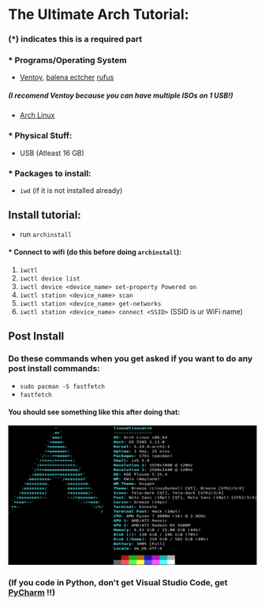 # The Ultimate Arch Tutorial:

### (<b>*</b>) indicates this is a required part

###  <b>*</b> Programs/Operating System
- [Ventoy](https://www.ventoy.net/en/download.html), [balena ectcher](https://www.balena.io/etcher) [rufus](https://rufus.ie)
##### (I recomend Ventoy because you can have multiple ISOs on 1 USB!)
- [Arch Linux](https://archlinux.org/download)

### <b>*</b> Physical Stuff:
- USB (Atleast 16 GB)

### <b>*</b> Packages to install:
- `iwd` (if it is not installed already)

## Install tutorial:
- run `archinstall`
#### <b>*</b> Connect to wifi (do this before doing `archinstall`):
1. `iwctl`
2. `iwctl device list`
3. `iwctl device <device_name> set-property Powered on`
4. `iwctl station <device_name> scan`
5. `iwctl station <device_name> get-networks`
6. `iwctl station <device_name> connect <SSID>` (SSID is ur WiFi name)

## Post Install
### Do these commands when you get asked if you want to do any post install commands:
- `sudo pacman -S fastfetch`
- `fastfetch`
#### You should see something like this after doing that:
![Fastfetch](https://raw.githubusercontent.com/DevHollo/DevHollo/refs/heads/main/pfetch-screenfetch-neofetch-fastfetch-imagen-contenido-4-blog-ubunlog-4065787658.jpg)

### (If you code in Python, don't get Visual Studio Code, get <b>[PyCharm](https://www.jetbrains.com/pycharm/)</b> !!)
